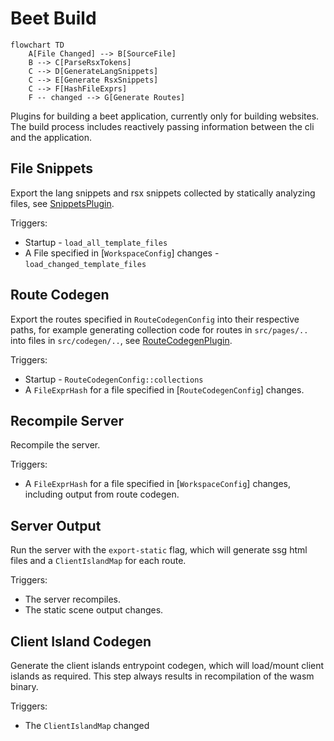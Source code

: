 # Beet Build



```mermaid
flowchart TD
	A[File Changed] --> B[SourceFile]
	B --> C[ParseRsxTokens]
	C --> D[GenerateLangSnippets]
	C --> E[Generate RsxSnippets]
	C --> F[HashFileExprs]
	F -- changed --> G[Generate Routes]
```


Plugins for building a beet application, currently only for building websites.
The build process includes reactively passing information between the cli and the application.

## File Snippets
Export the lang snippets and rsx snippets collected by statically analyzing files, see [SnippetsPlugin](src/file_snippets/file_snippet_plugin.rs#L15).

Triggers:
- Startup - `load_all_template_files`
- A File specified in [`WorkspaceConfig`] changes - `load_changed_template_files`

## Route Codegen
Export the routes specified in `RouteCodegenConfig` into their respective paths, for example generating collection code for routes in `src/pages/..` into files in `src/codegen/..`, see [RouteCodegenPlugin](crates/beet_build/src/route_codegen/route_codegen_plugin.rs#L7).

Triggers:
- Startup - `RouteCodegenConfig::collections`
- A `FileExprHash` for a file specified in [`RouteCodegenConfig`] changes.

## Recompile Server

Recompile the server.

Triggers:
- A `FileExprHash` for a file specified in [`WorkspaceConfig`] changes, including output from route codegen.

## Server Output

Run the server with the `export-static` flag, which will generate ssg html files and a `ClientIslandMap` for each route.

Triggers:
- The server recompiles.
- The static scene output changes.

## Client Island Codegen

Generate the client islands entrypoint codegen, which will load/mount client islands as required. This step always results in recompilation of the wasm binary.

Triggers:
- The `ClientIslandMap` changed